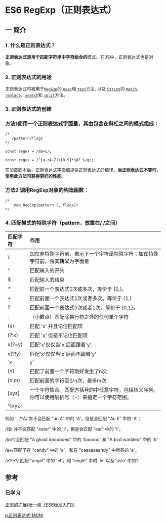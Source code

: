 # ES6 RegExp（正则表达式）

## 一 简介

### 1. 什么是正则表达式？

**正则表达式是用于匹配字符串中字符组合的**模式。在JS中，正则表达式也是对象。

### 2. 正则表达式的用途

正则表达式可被用于[`RegExp`](https://developer.mozilla.org/zh-CN/docs/Web/JavaScript/Reference/RegExp)的 [`exec`](https://developer.mozilla.org/zh-CN/docs/Web/JavaScript/Reference/Global_Objects/RegExp/exec)和 [`test`](https://developer.mozilla.org/zh-CN/docs/Web/JavaScript/Reference/Global_Objects/RegExp/test)方法, 以及 [`String`](https://developer.mozilla.org/zh-CN/docs/Web/JavaScript/Reference/String)的 [`match`](https://developer.mozilla.org/zh-CN/docs/Web/JavaScript/Reference/Global_Objects/String/match)、[`replace`](https://developer.mozilla.org/zh-CN/docs/Web/JavaScript/Reference/Global_Objects/String/replace)、[`search`](https://developer.mozilla.org/zh-CN/docs/Web/JavaScript/Reference/Global_Objects/String/search)和 [`split`](https://developer.mozilla.org/zh-CN/docs/Web/JavaScript/Reference/Global_Objects/String/split)方法。

### 3. 正则表达式的创建

### 方法1使用一个正则表达式字面量，其由包含在斜杠之间的模式组成：

```
/*
   /pattern/flags 
*/

const regex = /ab+c/;

const regex = /^[a-zA-Z]+[0-9]*\W?_$/gi;
```

在加载脚本后，正则表达式字面值提供正则表达式的编译。**当正则表达式不变时，使用此方法可获得更好的性能**。

### 方法2 调用RegExp对象的构造函数：

```
/* 
    new RegExp(pattern [, flags])
*/
```

### 4. 匹配模式的特殊字符（pattern，放置在/ /之间）


| 匹配字符 | 作用 |
| :--- | :--- |
| \ | 加在非特殊字符前，表示下一个字符是特殊字符；加在特殊字符前，将其**转义**为字面量 |
| ^ | 匹配输入的开头 |
| $ | 匹配输入的结束 |
| * | 匹配前一个表达式0次或多次，等价于 {0,}。 |
| + | 匹配前面一个表达式1次或者多次。等价于 {1,}|
| ? | 匹配前面一个表达式0次或者1次。等价于 {0,1}。 |
| . | （小数点）匹配除换行符之外的任何单个字符 |
| (x) | 匹配 'x' 并且记住匹配项 |
| (?:x) | 匹配 'x' 但是不记住匹配项 |
| x(?=y)| 匹配'x'仅仅当'x'后面跟着'y' |
|x(?!y)|匹配'x'仅仅当'x'后面不跟着'y'|
| `x|y` | 匹配‘x’或者‘y’ |
| {n} | 匹配了前面一个字符刚好发生了n次 |
| {n,m} | 匹配前面的字符至少n次，最多m次 |
| [xyz] | 一个字符集合。匹配方括号的中任意字符，包括转义序列。你可以使用破折号（-）来指定一个字符范围。|
| ^[xyz] |  |

例如：
/^A/ 并不会匹配 "an A" 中的 'A'，但是会匹配 "An E" 中的 'A'；

/t$/ 并不会匹配 "eater" 中的 't'，但是会匹配 "eat" 中的 't'。

/bo*/会匹配 "A ghost boooooed" 中的 'booooo' 和 "A bird warbled" 中的 'b'

/a+/匹配了在 "candy" 中的 'a'，和在 "caaaaaaandy" 中所有的 'a'。

/e?le?/ 匹配 "angel" 中的 'el'，和 "angle" 中的 'le' 以及"oslo' 中的'l'

## 参考

### 已学习

[正则的扩展\(阮一峰《ES6标准入门》\)](http://es6.ruanyifeng.com/#docs/regex)

[js正则表达式\(MDN\)](https://developer.mozilla.org/zh-CN/docs/Web/JavaScript/Guide/Regular_Expressions)

